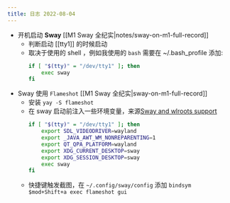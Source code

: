 ```yaml
---
title: 日志 2022-08-04
---
```

* 开机启动 **Sway** [[M1 Sway 全纪实|notes/sway-on-m1-full-record]]
    * 判断启动 [[tty1]] 的时候启动
    * 取决于使用的 shell ，例如我使用的 `bash` 需要在 ~/.bash_profile 添加:
        ```bash
        if [ "$(tty)" = "/dev/tty1" ]; then
            exec sway
        fi
        ```
* Sway 使用 `Flameshot` [[M1 Sway 全纪实|sway-on-m1-full-record]]
    * 安装 `yay -S flameshot`
    * 在 sway 启动前注入一些环境变量，来源[Sway and wlroots support](https://github.com/flameshot-org/flameshot/blob/master/docs/Sway%20and%20wlroots%20support.md)
        ```bash
        if [ "$(tty)" = "/dev/tty1" ]; then
            export SDL_VIDEODRIVER=wayland
            export _JAVA_AWT_WM_NONREPARENTING=1
            export QT_QPA_PLATFORM=wayland
            export XDG_CURRENT_DESKTOP=sway
            export XDG_SESSION_DESKTOP=sway
            exec sway
        fi
        ```
    * 快捷键触发截图，在 `~/.config/sway/config` 添加 `bindsym $mod+Shift+a exec
      flameshot gui`
